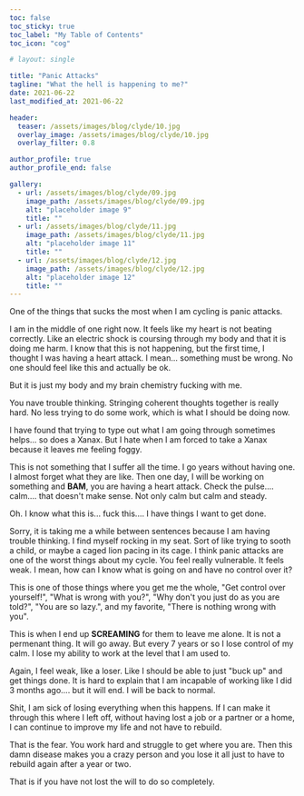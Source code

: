 ```yaml
---
toc: false
toc_sticky: true
toc_label: "My Table of Contents"
toc_icon: "cog"

# layout: single

title: "Panic Attacks"
tagline: "What the hell is happening to me?"
date: 2021-06-22
last_modified_at: 2021-06-22

header:
  teaser: /assets/images/blog/clyde/10.jpg
  overlay_image: /assets/images/blog/clyde/10.jpg
  overlay_filter: 0.8

author_profile: true
author_profile_end: false

gallery:
  - url: /assets/images/blog/clyde/09.jpg
    image_path: /assets/images/blog/clyde/09.jpg
    alt: "placeholder image 9"
    title: ""
  - url: /assets/images/blog/clyde/11.jpg
    image_path: /assets/images/blog/clyde/11.jpg
    alt: "placeholder image 11"
    title: ""
  - url: /assets/images/blog/clyde/12.jpg
    image_path: /assets/images/blog/clyde/12.jpg
    alt: "placeholder image 12"
    title: ""
---
```


One of the things that sucks the most when I am cycling is panic attacks. 

I am in the middle of one right now. It feels like my heart is not beating correctly. Like an electric shock is coursing through my body and that it is doing me harm. I know that this is not happening, but the first time, I thought I was having a heart attack. I mean... something must be wrong. No one should feel like this and actually be ok.

But it is just my body and my brain chemistry fucking with me.

You nave trouble thinking. Stringing coherent thoughts together is really hard. No less trying to do some work, which is what I should be doing now.

I have found that trying to type out what I am going through sometimes helps... so does a Xanax. But I hate when I am forced to take a Xanax because it leaves me feeling foggy.

This is not something that I suffer all the time. I go years without having one. I almost forget what they are like. Then one day, I will be working on something and **BAM**, you are having a heart attack. Check the pulse.... calm.... that doesn't make sense. Not only calm but calm and steady. 

Oh. I know what this is... fuck this.... I have things I want to get done.

Sorry, it is taking me a while between sentences because I am having trouble thinking. I find myself rocking in my seat. Sort of like trying to sooth a child, or maybe a caged lion pacing in its cage. I think panic attacks are one of the worst things about my cycle. You feel really vulnerable. It feels weak. I mean, how can I know what is going on and have no control over it?

This is one of those things where you get me the whole, "Get control over yourself!", "What is wrong with you?", "Why don't you just do as you are told?", "You are so lazy.", and my favorite, "There is nothing wrong with you".

This is when I end up **SCREAMING** for them to leave me alone. It is not a permenant thing. It will go away. But every 7 years or so I lose control of my calm. I lose my ability to work at the level that I am used to. 

Again, I feel weak, like a loser. Like I should be able to just "buck up" and get things done. It is hard to explain that I am incapable of working like I did 3 months ago.... but it will end. I will be back to normal.

Shit, I am sick of losing everything when this happens. If I can make it through this where I left off, without having lost a job or a partner or a home, I can continue to improve my life and not have to rebuild.

That is the fear. You work hard and struggle to get where you are. Then this damn disease makes you a crazy person and you lose it all just to have to rebuild again after a year or two.

That is if you have not lost the will to do so completely.
